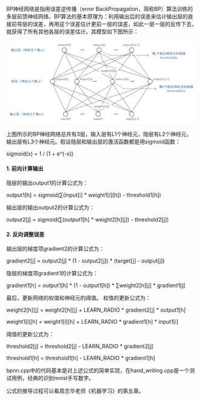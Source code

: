 BP神经网络是指用误差逆传播（error BackPropagation，简称BP）算法训练的多层前馈神经网络，BP算法的基本原理为：利用输出后的误差来估计输出层的直接前导层的误差，再用这个误差估计更前一层的误差，如此一层一层的反传下去，就获得了所有其他各层的误差估计。其模型如下图所示：

![image](https://github.com/niym/machine-learning/blob/master/neural-networks/bp/image/bp-neuron-network.jpg)

上图所示的BP神经网络总共有3层，输入层有L1个神经元，隐层有L2个神经元，输出层有L3个神经元。假设隐层和输出层的激活函数都是用sigmoid函数：

sigmoid(x) = 1 / (1 + e^(-x))

#### 1. 前向计算输出

隐层的输出output1的计算公式为：

output1[h] = sigmoid(∑(input[i] * weight1[i][h]) - threshold1[h])

输出层的输出output2的计算公式为：

output2[j] = sigmoid(∑(output1[h] * weight2[h][j]) - threshold2[j])

#### 2. 反向调整误差
输出层的梯度项gradient2的计算公式为：

gradient2[j] = output2[j] * (1 - output2[j]) * (target[j] - output[j])

隐层的梯度项gradient1的计算公式为：

gradient1[h] = output1[h] * (1 - output1[h]) * ∑weight2[h][j] * gradient1[j]

最后，更新网络的权值和神经元的阈值。
权值的更新公式为：

weight2[h][j] = weight2[h][j] + LEARN_RADIO * gradient2[j] * output1[h]

weight1[i][h] = weight1[i][h] + LEARN_RADIO * gradient1[h] * input1[i]

阈值的更新公式为：

threshold2[j] = threshold2[j] - LEARN_RADIO * gradient2[j]

threshold1[h] = threshold1[h] - LEARN_RADIO * gradient1[h]

bpnn.cpp中的代码基本是对上述公式的简单实现，在hand_writing.cpp是一个测试用例，经典的识别mnist手写数字。

公式的推导过程可以看周志华老师《机器学习》的第五章。
